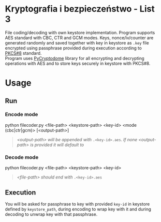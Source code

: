 # Kryptografia i bezpieczeństwo - List 3
File coding/decoding with own keystore implementation. Program supports AES 
standard with CBC, CTR and GCM modes. Keys, nonce/iv/counter are generated randomly and saved together with key in keystore as `.key` file encrypted using passphrase provided during execution according to [PKCS#8](https://www.wikiwand.com/en/PKCS_8) standard.  
Program uses [PyCryptodome](http://pycryptodome.readthedocs.io/en/latest/src/introduction.html) library for all encrypting and decrypting operations with AES and to store keys securely in keystore with PKCS#8.
# Usage

## Run
### Encode mode
python filecoder.py \<file-path> \<keystore-path> \<key-id> \<mode (cbc|ctr|gcm)> [\<output-path>]
>*\<output-path> will be appended with* `.<key-id>.aes`.
>*If none \<output-path> is provided it will default to <file-path>*

### Decode mode
python filecoder.py \<file-path> \<keystore-path> \<key-id>
> *\<file-path> should end with* `.<key-id>.aes`

## Execution
You will be asked for passphrase to key with provided `key-id` in keystore defined by `keystore_path`, during encoding to wrap key with it and during decoding to unwrap key with that passphrase.
